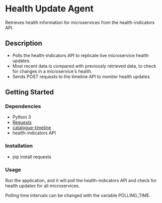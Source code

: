 # Health Update Agent

Retrieves health information for microservices from the health-indicators API.

## Description

- Polls the health-indicators API to replicate live microservice health updates. 
- Most recent data is
compared with previously retrieved data, to check for changes in a microservice's health.
- Sends POST requests to the timeline API to monitor health updates.


## Getting Started

### Dependencies
- Python 3
- [Requests](https://docs.python-requests.org/en/latest/)
- [catalogue-timeline](https://github.com/hmrc/catalogue-timeline)
- health-indicators API




### Installation
- pip install requests

### Usage
Run the application, and it will poll the health-indicators API and check for health updates for all microservices.

Polling time intervals can be changed with the variable POLLING_TIME.
